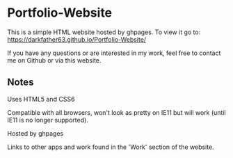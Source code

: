 # Portfolio-Website

This is a simple HTML website hosted by ghpages. To view it go to: https://darkfather63.github.io/Portfolio-Website/

If you have any questions or are interested in my work, feel free to contact me on Github or via this website.

## Notes

Uses HTML5 and CSS6

Compatible with all browsers, won't look as pretty on IE11 but will work (until IE11 is no longer supported).

Hosted by ghpages

Links to other apps and work found in the 'Work' section of the website.
